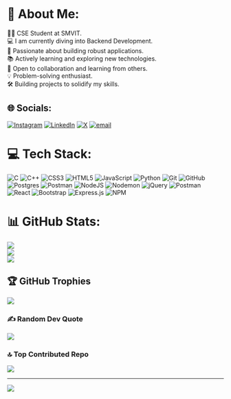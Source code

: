 # 💫 About Me:
 🧑‍🎓 CSE Student at SMVIT.<br> 💻 I am currently diving into Backend Development.<br> 🚀 Passionate about building robust applications.<br> 📚 Actively learning and exploring new technologies.<br> 🤝 Open to collaboration and learning from others.<br> 💡 Problem-solving enthusiast.<br> 🛠️ Building projects to solidify my skills.<br>

## 🌐 Socials:
[![Instagram](https://img.shields.io/badge/Instagram-%23E4405F.svg?logo=Instagram&logoColor=white)](https://www.instagram.com/mobi__2400/) [![LinkedIn](https://img.shields.io/badge/LinkedIn-%230077B5.svg?logo=linkedin&logoColor=white)](https://www.linkedin.com/in/md-mobasshir-shakil-khan-8ba835326/) [![X](https://img.shields.io/badge/X-black.svg?logo=X&logoColor=white)](https://x.com/mobi2400) [![email](https://img.shields.io/badge/Email-D14836?logo=gmail&logoColor=white)](mailto:mobasshirkhan9931@gmail.com) 

# 💻 Tech Stack:
![C](https://img.shields.io/badge/c-%2300599C.svg?style=for-the-badge&logo=c&logoColor=white) ![C++](https://img.shields.io/badge/c++-%2300599C.svg?style=for-the-badge&logo=c%2B%2B&logoColor=white) ![CSS3](https://img.shields.io/badge/css3-%231572B6.svg?style=for-the-badge&logo=css3&logoColor=white) ![HTML5](https://img.shields.io/badge/html5-%23E34F26.svg?style=for-the-badge&logo=html5&logoColor=white) ![JavaScript](https://img.shields.io/badge/javascript-%23323330.svg?style=for-the-badge&logo=javascript&logoColor=%23F7DF1E) ![Python](https://img.shields.io/badge/python-3670A0?style=for-the-badge&logo=python&logoColor=ffdd54) ![Git](https://img.shields.io/badge/git-%23F05033.svg?style=for-the-badge&logo=git&logoColor=white) ![GitHub](https://img.shields.io/badge/github-%23121011.svg?style=for-the-badge&logo=github&logoColor=white) ![Postgres](https://img.shields.io/badge/postgres-%23316192.svg?style=for-the-badge&logo=postgresql&logoColor=white) ![Postman](https://img.shields.io/badge/Postman-FF6C37?style=for-the-badge&logo=postman&logoColor=white) ![NodeJS](https://img.shields.io/badge/node.js-6DA55F?style=for-the-badge&logo=node.js&logoColor=white) ![Nodemon](https://img.shields.io/badge/NODEMON-%23323330.svg?style=for-the-badge&logo=nodemon&logoColor=%BBDEAD) ![jQuery](https://img.shields.io/badge/jquery-%230769AD.svg?style=for-the-badge&logo=jquery&logoColor=white) ![Postman](https://img.shields.io/badge/Postman-FF6C37?style=for-the-badge&logo=postman&logoColor=white)  ![React](https://img.shields.io/badge/react-%2320232a.svg?style=for-the-badge&logo=react&logoColor=%2361DAFB) ![Bootstrap](https://img.shields.io/badge/bootstrap-%238511FA.svg?style=for-the-badge&logo=bootstrap&logoColor=white) ![Express.js](https://img.shields.io/badge/express.js-%23404d59.svg?style=for-the-badge&logo=express&logoColor=%2361DAFB) ![NPM](https://img.shields.io/badge/NPM-%23CB3837.svg?style=for-the-badge&logo=npm&logoColor=white) 
# 📊 GitHub Stats:
![](https://github-readme-stats.vercel.app/api?username=mobi2400&theme=dark&hide_border=false&include_all_commits=false&count_private=false)<br/>
![](https://nirzak-streak-stats.vercel.app/?user=mobi2400&theme=dark&hide_border=false)<br/>
![](https://github-readme-stats.vercel.app/api/top-langs/?username=mobi2400&theme=dark&hide_border=false&include_all_commits=false&count_private=false&layout=compact)

## 🏆 GitHub Trophies
![](https://github-profile-trophy.vercel.app/?username=mobi2400&theme=radical&no-frame=false&no-bg=true&margin-w=4)

### ✍️ Random Dev Quote
![](https://quotes-github-readme.vercel.app/api?type=horizontal&theme=radical)

### 🔝 Top Contributed Repo
![](https://github-contributor-stats.vercel.app/api?username=mobi2400&limit=5&theme=dark&combine_all_yearly_contributions=true)

---
[![](https://visitcount.itsvg.in/api?id=mobi2400&icon=0&color=0)](https://visitcount.itsvg.in)

<!-- Proudly created with GPRM ( https://gprm.itsvg.in ) -->
